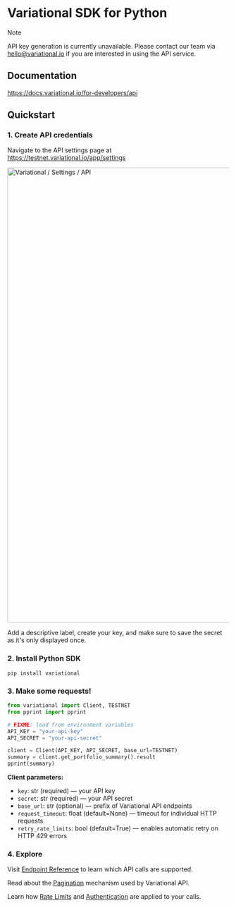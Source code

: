 # Variational SDK for Python 

> [!NOTE]
> API key generation is currently unavailable. Please contact our team via hello@variational.io if you are interested in using the API service. 

## Documentation

https://docs.variational.io/for-developers/api

## Quickstart

### 1. Create API credentials

Navigate to the API settings page at https://testnet.variational.io/app/settings

<img width="1033" alt="Variational / Settings / API" src="https://github.com/variational-research/variational-sdk-python/assets/155017661/b2cb472b-7742-4c74-9836-12dee28dcfb8">

Add a descriptive label, create your key, and make sure to save the secret as it's only displayed once.

### 2. Install Python SDK

```
pip install variational
```

### 3. Make some requests!

```python
from variational import Client, TESTNET
from pprint import pprint

# FIXME: load from environment variables
API_KEY = "your-api-key"
API_SECRET = "your-api-secret"

client = Client(API_KEY, API_SECRET, base_url=TESTNET)
summary = client.get_portfolio_summary().result
pprint(summary)
```

**Client parameters:**
 - `key`: str (required) — your API key
 - `secret`: str (required) — your API secret
 - `base_url`: str (optional) — prefix of Variational API endpoints
 - `request_timeout`: float (default=None) — timeout for individual HTTP requests
 - `retry_rate_limits`: bool (default=True) — enables automatic retry on HTTP 429 errors


### 4. Explore

Visit [Endpoint Reference](https://docs.variational.io/for-developers/api/endpoints) to learn which API calls are supported.

Read about the [Pagination](https://docs.variational.io/for-developers/api/pagination) mechanism used by Variational API.

Learn how [Rate Limits](https://docs.variational.io/for-developers/api/rate-limits) and [Authentication](https://docs.variational.io/for-developers/api/authentication) are applied to your calls.
